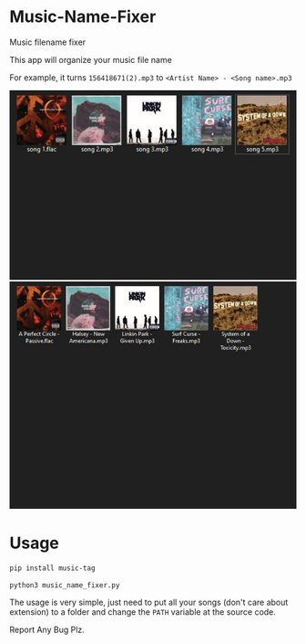 # Music-Name-Fixer
Music filename fixer

This app will organize your music file name

For example, it turns `156418671(2).mp3` to `<Artist Name> - <Song name>.mp3`

![Before](/img/before.JPG)
![Before](/img/after.JPG)

# Usage

```
pip install music-tag
```

```
python3 music_name_fixer.py
```

The usage is very simple, just need to put all your songs (don't care about extension) to a folder and change the `PATH` variable at the source code.

Report Any Bug Plz.
